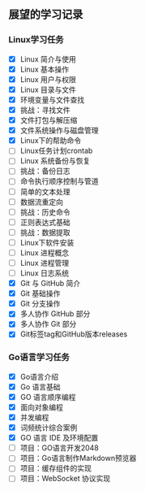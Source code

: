 ## 展望的学习记录

### Linux学习任务
- [x] Linux 简介与使用                                    
- [x] Linux 基本操作             
- [x] Linux 用户与权限                        
- [x] Linux 目录与文件                                    
- [x] 环境变量与文件查找        
- [x] 挑战：寻找文件                           
- [x] 文件打包与解压缩                                      
- [x] 文件系统操作与磁盘管理                                     
- [x] Linux下的帮助命令                      
- [ ] Linux任务计划crontab                                      
- [ ] Linux 系统备份与恢复                                   
- [ ] 挑战：备份日志
- [ ] 命令执行顺序控制与管道
- [ ] 简单的文本处理
- [ ] 数据流重定向
- [ ] 挑战：历史命令
- [ ] 正则表达式基础
- [ ] 挑战：数据提取
- [ ] Linux下软件安装
- [ ] Linux 进程概念
- [ ] Linux 进程管理
- [ ] Linux 日志系统
- [x] Git 与 GitHub 简介                  
- [x] Git 基础操作                        
- [x] Git 分支操作                        
- [x] 多人协作 GitHub 部分                
- [x] 多人协作 Git 部分                   
- [x] Git标签tag和GitHub版本releases      

### Go语言学习任务
- [x] Go语言介绍                      
- [x] Go 语言基础                     
- [x] GO 语言顺序编程                 
- [x] 面向对象编程                    
- [x] 并发编程                        
- [x] 词频统计综合案例                
- [x] GO 语言 IDE 及环境配置          
- [ ] 项目：GO语言开发2048                  
- [ ] 项目：Go语言制作Markdown预览器        
- [ ] 项目：缓存组件的实现                  
- [ ] 项目：WebSocket 协议实现         
